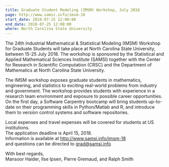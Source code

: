 ```yaml
---
title: Graduate Student Modeling (IMSM) Workshop, July 2018
page: http://www.samsi.info/imsm-18
start_date: 2018-07-15 12:00:00
end_date: 2018-07-25 12:00:00
where: North Carolina State University
---
```



The 24th Industrial Mathematical & Statistical Modeling (IMSM) Workshop for
Graduate Students will take place at North Carolina State University,
between 15-25 July 2018.  The workshop is sponsored by the Statistical and
Applied Mathematical Sciences Institute (SAMSI) together with the Center
for Research in Scientific Computation (CRSC) and the Department of
Mathematics at North Carolina State University.

The IMSM workshop exposes graduate students in mathematics, engineering,
and statistics to exciting real-world problems from industry and
government. The workshop provides students with experience in a research
team environment and exposure to possible career opportunities. On the
first day, a Software Carpentry bootcamp will bring students up-to-date on
their programming skills in Python/Matlab and R, and introduce them to
version control systems and software repositories.

Local expenses and travel expenses will be covered for students at US 
institutions.  
The application deadline is April 15, 2018.  
Information is available at <http://www.samsi.info/imsm-18>  
and questions can be directed to <grad@samsi.info>  

With best regards,  
Mansoor Haider, Ilse Ipsen, Pierre Gremaud, and Ralph Smith
